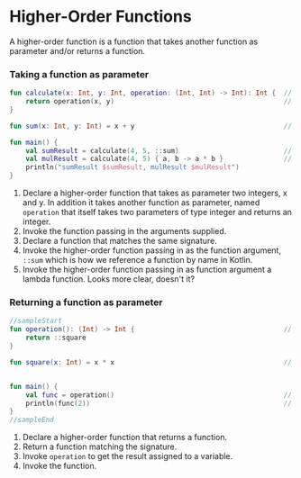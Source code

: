 # Higher-Order Functions

A higher-order function is a function that takes another function as parameter and/or returns a function.

### Taking a function as parameter

<div class="language-kotlin" theme="idea">

```kotlin
fun calculate(x: Int, y: Int, operation: (Int, Int) -> Int): Int {  // 1
    return operation(x, y)                                          // 2
}

fun sum(x: Int, y: Int) = x + y                                     // 3

fun main() {
    val sumResult = calculate(4, 5, ::sum)                          // 4
    val mulResult = calculate(4, 5) { a, b -> a * b }               // 5
    println("sumResult $sumResult, mulResult $mulResult")
}
```

</div>

1. Declare a higher-order function that takes as parameter two integers, x and y. In addition it takes another function as parameter, named `operation`
that itself takes two parameters of type integer and returns an integer.
2. Invoke the function passing in the arguments supplied.
3. Declare a function that matches the same signature.
4. Invoke the higher-order function passing in as the function argument, `::sum` which is how we reference a function by name in Kotlin.
5. Invoke the higher-order function passing in as function argument a lambda function. Looks more clear, doesn't it?

### Returning a function as parameter


<div class="language-kotlin" theme="idea">

```kotlin
//sampleStart
fun operation(): (Int) -> Int {                                     // 1
    return ::square
}

fun square(x: Int) = x * x                                          // 2


fun main() {
    val func = operation()                                          // 3
    println(func(2))                                                // 4
}
//sampleEnd
```

</div>

1. Declare a higher-order function that returns a function.
2. Return a function matching the signature.
3. Invoke `operation` to get the result assigned to a variable.
4. Invoke the function.

